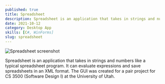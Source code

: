 ```yaml
---
published: true
title: Spreadsheet
description: Spreadsheet is an application that takes in strings and numbers like a typical spreadsheet program.
date: 2021-10-12
category: Desktop App
skills: [C#, WinForms]
slug: spreadsheet
---
```


![Spreadsheet screenshot](/images/portfolio/Spreadsheet.png)

Spreadsheet is an application that takes in strings and numbers like a typical spreadsheet program. It can evaluate expressions and save spreadsheets in an XML format. The GUI was created for a pair project for CS 3500 (Software Design I) at the University of Utah.
